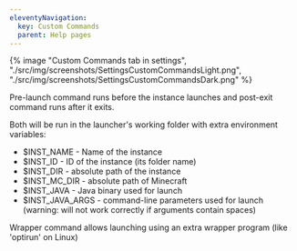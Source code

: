 ```yaml
---
eleventyNavigation:
  key: Custom Commands
  parent: Help pages
---
```


<div class="row">
  <div class="column">
      {% image "Custom Commands tab in settings", "./src/img/screenshots/SettingsCustomCommandsLight.png", "./src/img/screenshots/SettingsCustomCommandsDark.png" %}
  </div>
</div>

Pre-launch command runs before the instance launches and post-exit command runs after it exits.

Both will be run in the launcher's working folder with extra environment variables:

* $INST_NAME - Name of the instance
* $INST_ID - ID of the instance (its folder name)
* $INST_DIR - absolute path of the instance
* $INST_MC_DIR - absolute path of Minecraft
* $INST_JAVA - Java binary used for launch
* $INST_JAVA_ARGS - command-line parameters used for launch (warning: will not work correctly if arguments contain spaces)

Wrapper command allows launching using an extra wrapper program (like 'optirun' on Linux)
